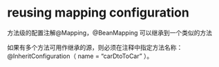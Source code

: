 # reusing mapping configuration

方法级的配置注解@Mapping，@BeanMapping 可以继承到一个类似的方法

如果有多个方法可用作继承的源，则必须在注释中指定方法名称： @InheritConfiguration（ name = “carDtoToCar” ）。

```java

```
